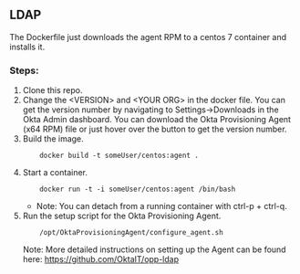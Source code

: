 ## LDAP
The Dockerfile just downloads the agent RPM to a centos 7 container and installs it. 

### Steps:
1. Clone this repo.
2. Change the \<VERSION\> and \<YOUR ORG\> in the docker file. You can get the version number by navigating to Settings->Downloads in the Okta Admin dashboard. You can download the Okta Provisioning Agent (x64 RPM) file or just hover over the button to get the version number.
3. Build the image.
	```Shell
		docker build -t someUser/centos:agent .
	```
4. Start a container.
	```Shell
		docker run -t -i someUser/centos:agent /bin/bash
	```
	- Note: You can detach from a running container with ctrl-p + ctrl-q.
5. Run the setup script for the Okta Provisioning Agent.
	```Shell
		/opt/OktaProvisioningAgent/configure_agent.sh
	```
	Note: More detailed instructions on setting up the Agent can be found here: https://github.com/OktaIT/opp-ldap
